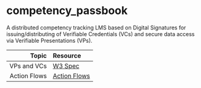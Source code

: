 # competency_passbook

A distributed competency tracking LMS based on Digital Signatures for issuing/distributing of Verifiable Credentials (VCs) and secure data access via Verifiable Presentations (VPs).

| Topic        | Resource                                       |
| -----------: | :--------------------------------------------- |
| VPs and VCs  | [W3 Spec](https://www.w3.org/TR/vc-data-model) |
| Action Flows | [Action Flows](https://placeholder.com)        |
